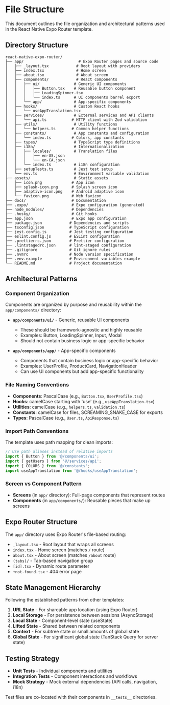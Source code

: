 # File Structure

This document outlines the file organization and architectural patterns used in the React Native Expo Router template.

## Directory Structure

```
react-native-expo-router/
├── app/                        # Expo Router pages and source code
│   ├── _layout.tsx            # Root layout with providers
│   ├── index.tsx              # Home screen
│   ├── about.tsx              # About screen
│   ├── components/            # React components
│   │   ├── ui/               # Generic UI components
│   │   │   ├── Button.tsx    # Reusable button component
│   │   │   ├── LoadingSpinner.tsx
│   │   │   └── index.ts      # UI components barrel export
│   │   └── app/              # App-specific components
│   ├── hooks/                # Custom React hooks
│   │   └── useAppTranslation.tsx
│   ├── services/             # External services and API clients
│   │   └── api.ts           # HTTP client with Zod validation
│   ├── utils/                # Utility functions
│   │   └── helpers.ts       # Common helper functions
│   ├── constants/            # App constants and configuration
│   │   └── index.ts         # Colors, app constants
│   ├── types/                # TypeScript type definitions
│   ├── i18n/                 # Internationalization
│   │   ├── locales/          # Translation files
│   │   │   ├── en-US.json
│   │   │   └── en-CA.json
│   │   └── index.ts          # i18n configuration
│   ├── setupTests.ts         # Jest test setup
│   └── env.ts                # Environment variable validation
├── assets/                   # Static assets
│   ├── icon.png             # App icon
│   ├── splash-icon.png      # Splash screen icon
│   ├── adaptive-icon.png    # Android adaptive icon
│   └── favicon.png          # Web favicon
├── docs/                    # Documentation
├── .expo/                   # Expo configuration (generated)
├── node_modules/            # Dependencies
├── .husky/                  # Git hooks
├── app.json                 # Expo app configuration
├── package.json            # Dependencies and scripts
├── tsconfig.json           # TypeScript configuration
├── jest.config.js          # Jest testing configuration
├── eslint.config.js        # ESLint configuration
├── .prettierrc.json        # Prettier configuration
├── .lintstagedrc.json      # lint-staged configuration
├── .gitignore              # Git ignore rules
├── .nvmrc                  # Node version specification
├── .env.example            # Environment variables example
└── README.md               # Project documentation
```

## Architectural Patterns

### Component Organization

Components are organized by purpose and reusability within the `app/components/` directory:

- **`app/components/ui/`** - Generic, reusable UI components
  - These should be framework-agnostic and highly reusable
  - Examples: Button, LoadingSpinner, Input, Modal
  - Should not contain business logic or app-specific behavior

- **`app/components/app/`** - App-specific components
  - Components that contain business logic or app-specific behavior
  - Examples: UserProfile, ProductCard, NavigationHeader
  - Can use UI components but add app-specific functionality

### File Naming Conventions

- **Components**: PascalCase (e.g., `Button.tsx`, `UserProfile.tsx`)
- **Hooks**: camelCase starting with 'use' (e.g., `useAppTranslation.tsx`)
- **Utilities**: camelCase (e.g., `helpers.ts`, `validation.ts`)
- **Constants**: camelCase for files, SCREAMING_SNAKE_CASE for exports
- **Types**: PascalCase (e.g., `User.ts`, `ApiResponse.ts`)

### Import Path Conventions

The template uses path mapping for clean imports:

```typescript
// Use path aliases instead of relative imports
import { Button } from '@/components/ui';
import { getUsers } from '@/services/api';
import { COLORS } from '@/constants';
import useAppTranslation from '@/hooks/useAppTranslation';
```

### Screen vs Component Pattern

- **Screens** (in `app/` directory): Full-page components that represent routes
- **Components** (in `app/components/`): Reusable pieces that make up screens

## Expo Router Structure

The `app/` directory uses Expo Router's file-based routing:

- `_layout.tsx` - Root layout that wraps all screens
- `index.tsx` - Home screen (matches `/` route)
- `about.tsx` - About screen (matches `/about` route)
- `(tabs)/` - Tab-based navigation group
- `[id].tsx` - Dynamic route parameter
- `+not-found.tsx` - 404 error page

## State Management Hierarchy

Following the established patterns from other templates:

1. **URL State** - For shareable app location (using Expo Router)
2. **Local Storage** - For persistence between sessions (AsyncStorage)
3. **Local State** - Component-level state (useState)
4. **Lifted State** - Shared between related components
5. **Context** - For subtree state or small amounts of global state
6. **Global State** - For significant global state (TanStack Query for server state)

## Testing Strategy

- **Unit Tests** - Individual components and utilities
- **Integration Tests** - Component interactions and workflows
- **Mock Strategy** - Mock external dependencies (API calls, navigation, i18n)

Test files are co-located with their components in `__tests__` directories.